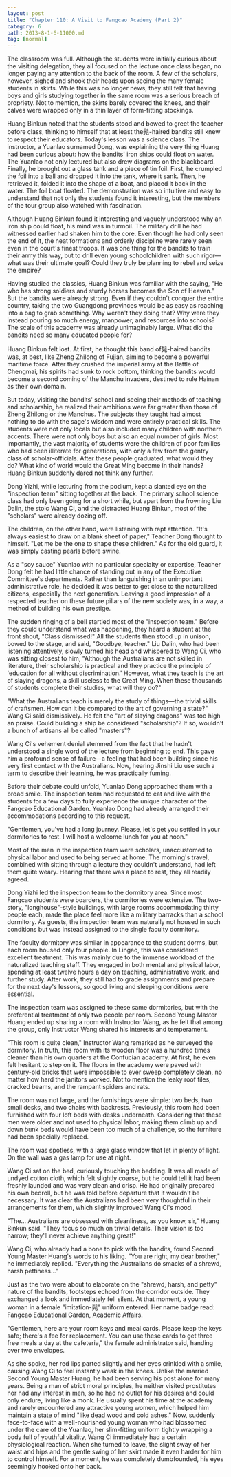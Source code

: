 ```yaml
---
layout: post
title: "Chapter 110: A Visit to Fangcao Academy (Part 2)"
category: 6
path: 2013-8-1-6-11000.md
tag: [normal]
---
```


The classroom was full. Although the students were initially curious about the visiting delegation, they all focused on the lecture once class began, no longer paying any attention to the back of the room. A few of the scholars, however, sighed and shook their heads upon seeing the many female students in skirts. While this was no longer news, they still felt that having boys and girls studying together in the same room was a serious breach of propriety. Not to mention, the skirts barely covered the knees, and their calves were wrapped only in a thin layer of form-fitting stockings.

Huang Binkun noted that the students stood and bowed to greet the teacher before class, thinking to himself that at least the髡-haired bandits still knew to respect their educators. Today's lesson was a science class. The instructor, a Yuanlao surnamed Dong, was explaining the very thing Huang had been curious about: how the bandits' iron ships could float on water. The Yuanlao not only lectured but also drew diagrams on the blackboard. Finally, he brought out a glass tank and a piece of tin foil. First, he crumpled the foil into a ball and dropped it into the tank, where it sank. Then, he retrieved it, folded it into the shape of a boat, and placed it back in the water. The foil boat floated. The demonstration was so intuitive and easy to understand that not only the students found it interesting, but the members of the tour group also watched with fascination.

Although Huang Binkun found it interesting and vaguely understood why an iron ship could float, his mind was in turmoil. The military drill he had witnessed earlier had shaken him to the core. Even though he had only seen the end of it, the neat formations and orderly discipline were rarely seen even in the court's finest troops. It was one thing for the bandits to train their army this way, but to drill even young schoolchildren with such rigor—what was their ultimate goal? Could they truly be planning to rebel and seize the empire?

Having studied the classics, Huang Binkun was familiar with the saying, "He who has strong soldiers and sturdy horses becomes the Son of Heaven." But the bandits were already strong. Even if they couldn't conquer the entire country, taking the two Guangdong provinces would be as easy as reaching into a bag to grab something. Why weren't they doing that? Why were they instead pouring so much energy, manpower, and resources into schools? The scale of this academy was already unimaginably large. What did the bandits need so many educated people for?

Huang Binkun felt lost. At first, he thought this band of髡-haired bandits was, at best, like Zheng Zhilong of Fujian, aiming to become a powerful maritime force. After they crushed the imperial army at the Battle of Chengmai, his spirits had sunk to rock bottom, thinking the bandits would become a second coming of the Manchu invaders, destined to rule Hainan as their own domain.

But today, visiting the bandits' school and seeing their methods of teaching and scholarship, he realized their ambitions were far greater than those of Zheng Zhilong or the Manchus. The subjects they taught had almost nothing to do with the sage's wisdom and were entirely practical skills. The students were not only locals but also included many children with northern accents. There were not only boys but also an equal number of girls. Most importantly, the vast majority of students were the children of poor families who had been illiterate for generations, with only a few from the gentry class of scholar-officials. After these people graduated, what would they do? What kind of world would the Great Ming become in their hands? Huang Binkun suddenly dared not think any further.

Dong Yizhi, while lecturing from the podium, kept a slanted eye on the "inspection team" sitting together at the back. The primary school science class had only been going for a short while, but apart from the frowning Liu Dalin, the stoic Wang Ci, and the distracted Huang Binkun, most of the "scholars" were already dozing off.

The children, on the other hand, were listening with rapt attention. "It's always easiest to draw on a blank sheet of paper," Teacher Dong thought to himself. "Let me be the one to shape these children." As for the old guard, it was simply casting pearls before swine.

As a "soy sauce" Yuanlao with no particular specialty or expertise, Teacher Dong felt he had little chance of standing out in any of the Executive Committee's departments. Rather than languishing in an unimportant administrative role, he decided it was better to get close to the naturalized citizens, especially the next generation. Leaving a good impression of a respected teacher on these future pillars of the new society was, in a way, a method of building his own prestige.

The sudden ringing of a bell startled most of the "inspection team." Before they could understand what was happening, they heard a student at the front shout, "Class dismissed!" All the students then stood up in unison, bowed to the stage, and said, "Goodbye, teacher." Liu Dalin, who had been listening attentively, slowly turned his head and whispered to Wang Ci, who was sitting closest to him, "Although the Australians are not skilled in literature, their scholarship is practical and they practice the principle of 'education for all without discrimination.' However, what they teach is the art of slaying dragons, a skill useless to the Great Ming. When these thousands of students complete their studies, what will they do?"

"What the Australians teach is merely the study of things—the trivial skills of craftsmen. How can it be compared to the art of governing a state?" Wang Ci said dismissively. He felt the "art of slaying dragons" was too high an praise. Could building a ship be considered "scholarship"? If so, wouldn't a bunch of artisans all be called "masters"?

Wang Ci's vehement denial stemmed from the fact that he hadn't understood a single word of the lecture from beginning to end. This gave him a profound sense of failure—a feeling that had been building since his very first contact with the Australians. Now, hearing Jinshi Liu use such a term to describe their learning, he was practically fuming.

Before their debate could unfold, Yuanlao Dong approached them with a broad smile. The inspection team had requested to eat and live with the students for a few days to fully experience the unique character of the Fangcao Educational Garden. Yuanlao Dong had already arranged their accommodations according to this request.

"Gentlemen, you've had a long journey. Please, let's get you settled in your dormitories to rest. I will host a welcome lunch for you at noon."

Most of the men in the inspection team were scholars, unaccustomed to physical labor and used to being served at home. The morning's travel, combined with sitting through a lecture they couldn't understand, had left them quite weary. Hearing that there was a place to rest, they all readily agreed.

Dong Yizhi led the inspection team to the dormitory area. Since most Fangcao students were boarders, the dormitories were extensive. The two-story, "longhouse"-style buildings, with large rooms accommodating thirty people each, made the place feel more like a military barracks than a school dormitory. As guests, the inspection team was naturally not housed in such conditions but was instead assigned to the single faculty dormitory.

The faculty dormitory was similar in appearance to the student dorms, but each room housed only four people. In Lingao, this was considered excellent treatment. This was mainly due to the immense workload of the naturalized teaching staff. They engaged in both mental and physical labor, spending at least twelve hours a day on teaching, administrative work, and further study. After work, they still had to grade assignments and prepare for the next day's lessons, so good living and sleeping conditions were essential.

The inspection team was assigned to these same dormitories, but with the preferential treatment of only two people per room. Second Young Master Huang ended up sharing a room with Instructor Wang, as he felt that among the group, only Instructor Wang shared his interests and temperament.

"This room is quite clean," Instructor Wang remarked as he surveyed the dormitory. In truth, this room with its wooden floor was a hundred times cleaner than his own quarters at the Confucian academy. At first, he even felt hesitant to step on it. The floors in the academy were paved with century-old bricks that were impossible to ever sweep completely clean, no matter how hard the janitors worked. Not to mention the leaky roof tiles, cracked beams, and the rampant spiders and rats.

The room was not large, and the furnishings were simple: two beds, two small desks, and two chairs with backrests. Previously, this room had been furnished with four loft beds with desks underneath. Considering that these men were older and not used to physical labor, making them climb up and down bunk beds would have been too much of a challenge, so the furniture had been specially replaced.

The room was spotless, with a large glass window that let in plenty of light. On the wall was a gas lamp for use at night.

Wang Ci sat on the bed, curiously touching the bedding. It was all made of undyed cotton cloth, which felt slightly coarse, but he could tell it had been freshly launded and was very clean and crisp. He had originally prepared his own bedroll, but he was told before departure that it wouldn't be necessary. It was clear the Australians had been very thoughtful in their arrangements for them, which slightly improved Wang Ci's mood.

"The... Australians are obsessed with cleanliness, as you know, sir," Huang Binkun said. "They focus so much on trivial details. Their vision is too narrow; they'll never achieve anything great!"

Wang Ci, who already had a bone to pick with the bandits, found Second Young Master Huang's words to his liking. "You are right, my dear brother," he immediately replied. "Everything the Australians do smacks of a shrewd, harsh pettiness..."

Just as the two were about to elaborate on the "shrewd, harsh, and petty" nature of the bandits, footsteps echoed from the corridor outside. They exchanged a look and immediately fell silent. At that moment, a young woman in a female "imitation-髡" uniform entered. Her name badge read: Fangcao Educational Garden, Academic Affairs.

"Gentlemen, here are your room keys and meal cards. Please keep the keys safe; there's a fee for replacement. You can use these cards to get three free meals a day at the cafeteria," the female administrator said, handing over two envelopes.

As she spoke, her red lips parted slightly and her eyes crinkled with a smile, causing Wang Ci to feel instantly weak in the knees. Unlike the married Second Young Master Huang, he had been serving his post alone for many years. Being a man of strict moral principles, he neither visited prostitutes nor had any interest in men, so he had no outlet for his desires and could only endure, living like a monk. He usually spent his time at the academy and rarely encountered any attractive young women, which helped him maintain a state of mind "like dead wood and cold ashes." Now, suddenly face-to-face with a well-nourished young woman who had blossomed under the care of the Yuanlao, her slim-fitting uniform tightly wrapping a body full of youthful vitality, Wang Ci immediately had a certain physiological reaction. When she turned to leave, the slight sway of her waist and hips and the gentle swing of her skirt made it even harder for him to control himself. For a moment, he was completely dumbfounded, his eyes seemingly hooked onto her back.